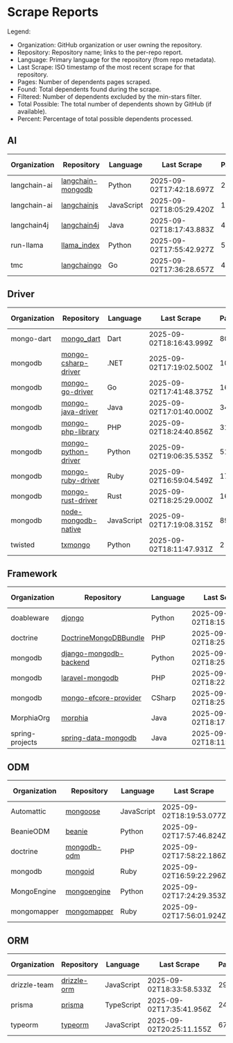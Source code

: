 # Scrape Reports

Legend:

- Organization: GitHub organization or user owning the repository.
- Repository: Repository name; links to the per-repo report.
- Language: Primary language for the repository (from repo metadata).
- Last Scrape: ISO timestamp of the most recent scrape for that repository.
- Pages: Number of dependents pages scraped.
- Found: Total dependents found during the scrape.
- Filtered: Number of dependents excluded by the min-stars filter.
- Total Possible: The total number of dependents shown by GitHub (if available).
- Percent: Percentage of total possible dependents processed.

## AI

| Organization | Repository | Language | Last Scrape | Pages | Found | Filtered | Total Possible | Percent |
|---|---|---|---|---|---|---|---:|---:|
| langchain-ai | [langchain-mongodb](reports/langchain-ai-langchain-mongodb-dependents.md) | Python | 2025-09-02T17:42:18.697Z | 23 | 673 | 659 | 977 | 68.9% |
| langchain-ai | [langchainjs](reports/langchain-ai-langchainjs-dependents.md) | JavaScript | 2025-09-02T18:05:29.420Z | 1123 | 33276 | 32881 | 47411 | 70.2% |
| langchain4j | [langchain4j](reports/langchain4j-langchain4j-dependents.md) | Java | 2025-09-02T18:17:43.883Z | 43 | 1258 | 1219 | 1568 | 80.2% |
| run-llama | [llama_index](reports/run-llama-llama_index-dependents.md) | Python | 2025-09-02T17:55:42.927Z | 550 | 16372 | 16086 | 22719 | 72.1% |
| tmc | [langchaingo](reports/tmc-langchaingo-dependents.md) | Go | 2025-09-02T17:36:28.657Z | 40 | 1134 | 1086 | 1500 | 75.6% |

## Driver

| Organization | Repository | Language | Last Scrape | Pages | Found | Filtered | Total Possible | Percent |
|---|---|---|---|---|---|---|---:|---:|
| mongo-dart | [mongo_dart](reports/mongo-dart-mongo_dart-dependents.md) | Dart | 2025-09-02T18:16:43.999Z | 80 | 2393 | 2388 | 5634 | 42.5% |
| mongodb | [mongo-csharp-driver](reports/mongodb-mongo-csharp-driver-dependents.md) | .NET | 2025-09-02T17:19:02.500Z | 1044 | 31141 | 31006 | 87652 | 35.5% |
| mongodb | [mongo-go-driver](reports/mongodb-mongo-go-driver-dependents.md) | Go | 2025-09-02T17:41:48.375Z | 1638 | 47855 | 47236 | 97503 | 49.1% |
| mongodb | [mongo-java-driver](reports/mongodb-mongo-java-driver-dependents.md) | Java | 2025-09-02T17:01:40.000Z | 341 | 10161 | 10019 | 17791 | 57.1% |
| mongodb | [mongo-php-library](reports/mongodb-mongo-php-library-dependents.md) | PHP | 2025-09-02T18:24:40.856Z | 312 | 9269 | 9199 | 22122 | 41.9% |
| mongodb | [mongo-python-driver](reports/mongodb-mongo-python-driver-dependents.md) | Python | 2025-09-02T19:06:35.535Z | 5127 | 148979 | 148493 | 398911 | 37.3% |
| mongodb | [mongo-ruby-driver](reports/mongodb-mongo-ruby-driver-dependents.md) | Ruby | 2025-09-02T16:59:04.549Z | 172 | 5056 | 4907 | 22226 | 22.7% |
| mongodb | [mongo-rust-driver](reports/mongodb-mongo-rust-driver-dependents.md) | Rust | 2025-09-02T18:25:29.000Z | 165 | 4874 | 4803 | 10985 | 44.4% |
| mongodb | [node-mongodb-native](reports/mongodb-node-mongodb-native-dependents.md) | JavaScript | 2025-09-02T17:19:08.315Z | 898 | 26875 | 26832 | 5703393 | 0.5% |
| twisted | [txmongo](reports/twisted-txmongo-dependents.md) | Python | 2025-09-02T18:11:47.931Z | 2 | 40 | 38 | 108 | 37.0% |

## Framework

| Organization | Repository | Language | Last Scrape | Pages | Found | Filtered | Total Possible | Percent |
|---|---|---|---|---|---|---|---:|---:|
| doableware | [djongo](reports/doableware-djongo-dependents.md) | Python | 2025-09-02T18:15:36.111Z | 195 | 5795 | 5789 | 12495 | 46.4% |
| doctrine | [DoctrineMongoDBBundle](reports/doctrine-DoctrineMongoDBBundle-dependents.md) | PHP | 2025-09-02T18:25:44.170Z | 27 | 779 | 762 | 2471 | 31.5% |
| mongodb | [django-mongodb-backend](reports/mongodb-django-mongodb-backend-dependents.md) | Python | 2025-09-02T18:25:47.794Z | 2 | 37 | 36 | 49 | 75.5% |
| mongodb | [laravel-mongodb](reports/mongodb-laravel-mongodb-dependents.md) | PHP | 2025-09-02T18:22:44.452Z | 103 | 3062 | 3049 | 9336 | 32.8% |
| mongodb | [mongo-efcore-provider](reports/mongodb-mongo-efcore-provider-dependents.md) | CSharp | 2025-09-02T18:25:12.592Z | 29 | 855 | 853 | 1179 | 72.5% |
| MorphiaOrg | [morphia](reports/MorphiaOrg-morphia-dependents.md) | Java | 2025-09-02T18:17:02.642Z | 7 | 183 | 176 | 322 | 56.8% |
| spring-projects | [spring-data-mongodb](reports/spring-projects-spring-data-mongodb-dependents.md) | Java | 2025-09-02T18:11:35.479Z | 257 | 7628 | 7520 | 29376 | 26.0% |

## ODM

| Organization | Repository | Language | Last Scrape | Pages | Found | Filtered | Total Possible | Percent |
|---|---|---|---|---|---|---|---:|---:|
| Automattic | [mongoose](reports/Automattic-mongoose-dependents.md) | JavaScript | 2025-09-02T18:19:53.077Z | 1383 | 41299 | 41268 | 5656794 | 0.7% |
| BeanieODM | [beanie](reports/BeanieODM-beanie-dependents.md) | Python | 2025-09-02T17:57:46.824Z | 95 | 2814 | 2788 | 4295 | 65.5% |
| doctrine | [mongodb-odm](reports/doctrine-mongodb-odm-dependents.md) | PHP | 2025-09-02T17:58:22.186Z | 33 | 961 | 927 | 3078 | 31.2% |
| mongodb | [mongoid](reports/mongodb-mongoid-dependents.md) | Ruby | 2025-09-02T16:59:22.296Z | 136 | 4013 | 3881 | 23646 | 17.0% |
| MongoEngine | [mongoengine](reports/MongoEngine-mongoengine-dependents.md) | Python | 2025-09-02T17:24:29.353Z | 372 | 11060 | 10938 | 27281 | 40.5% |
| mongomapper | [mongomapper](reports/mongomapper-mongomapper-dependents.md) | Ruby | 2025-09-02T17:56:01.924Z | 18 | 473 | 454 | 2787 | 17.0% |

## ORM

| Organization | Repository | Language | Last Scrape | Pages | Found | Filtered | Total Possible | Percent |
|---|---|---|---|---|---|---|---:|---:|
| drizzle-team | [drizzle-orm](reports/drizzle-team-drizzle-orm-dependents.md) | JavaScript | 2025-09-02T18:33:58.533Z | 2910 | 86878 | 86401 | 140054 | 62.0% |
| prisma | [prisma](reports/prisma-prisma-dependents.md) | TypeScript | 2025-09-02T17:35:41.956Z | 2422 | 72369 | 72289 | 754385 | 9.6% |
| typeorm | [typeorm](reports/typeorm-typeorm-dependents.md) | JavaScript | 2025-09-02T20:25:11.155Z | 6783 | 202308 | 201690 | 427324 | 47.3% |

